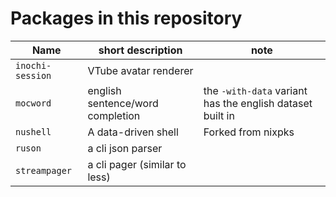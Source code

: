 # Packages in this repository

Name             | short description                | note
---------------- | -------------------------------- | ------------------
`inochi-session` | VTube avatar renderer            |
`mocword`        | english sentence/word completion | the `-with-data` variant has the english dataset built in
`nushell`        | A data-driven shell              | Forked from nixpks
`ruson`          | a cli json parser                |
`streampager`    | a cli pager (similar to less)    |
